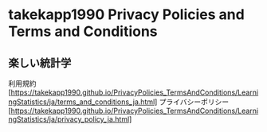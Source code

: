 # takekapp1990 Privacy Policies and Terms and Conditions



## 楽しい統計学

利用規約
[https://takekapp1990.github.io/PrivacyPolicies_TermsAndConditions/LearningStatistics/ja/terms_and_conditions_ja.html]
プライバシーポリシー
[https://takekapp1990.github.io/PrivacyPolicies_TermsAndConditions/LearningStatistics/ja/privacy_policy_ja.html]